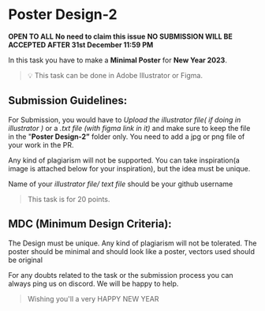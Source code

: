 # Poster Design-2

**OPEN TO ALL** **No need to claim this issue** **NO SUBMISSION WILL BE ACCEPTED AFTER 31st December 11:59 PM**

In this task you have to make a **Minimal Poster** for **New Year 2023**.

> 💡 This task can be done in Adobe Illustrator or Figma.

## Submission Guidelines:

For Submission, you would have to *Upload the illustrator file( if doing in illustrator )* or a *.txt file (with figma link in it)* and make sure to keep the file in the "**Poster Design-2”** folder only. You need to add a jpg or png file of your work in the PR.

Any kind of plagiarism will not be supported. You can take inspiration(a image is attached below for your inspiration), but the idea must be unique.

Name of your *illustrator file/ text file* should be your github username

> This task is for 20 points.

## **MDC (Minimum Design Criteria):**

The Design must be unique. Any kind of plagiarism will not be tolerated. The poster should be minimal and should look like a poster, vectors used should be original

For any doubts related to the task or the submission process you can always ping us on discord. We will be happy to help.

> Wishing you'll a very HAPPY NEW YEAR 